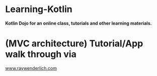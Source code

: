 # Learning-Kotlin

**Kotlin Dojo for an online class, tutorials and other learning materials.**

# (MVC architecture) Tutorial/App walk through via
www.raywenderlich.com






